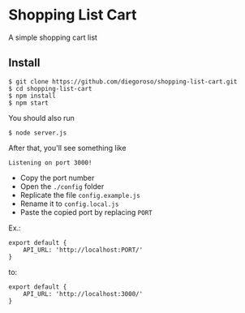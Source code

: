 # Shopping List Cart
A simple shopping cart list

## Install
```
$ git clone https://github.com/diegoroso/shopping-list-cart.git
$ cd shopping-list-cart
$ npm install
$ npm start
```

You should also run
```
$ node server.js
```

After that, you'll see something like
```
Listening on port 3000!
```

- Copy the port number
- Open the `./config` folder
- Replicate the file `config.example.js`
- Rename it to `config.local.js`
- Paste the copied port by replacing `PORT`

Ex.: 
```
export default {
    API_URL: 'http://localhost:PORT/'
}
```
to: 
```
export default {
    API_URL: 'http://localhost:3000/'
}
```
